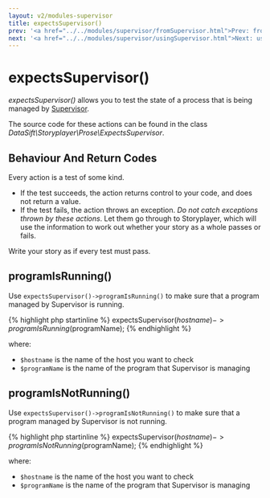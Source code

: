```yaml
---
layout: v2/modules-supervisor
title: expectsSupervisor()
prev: '<a href="../../modules/supervisor/fromSupervisor.html">Prev: fromSupervisor()</a>'
next: '<a href="../../modules/supervisor/usingSupervisor.html">Next: usingSupervisor()</a>'
---
```


# expectsSupervisor()

_expectsSupervisor()_ allows you to test the state of a process that is being managed by [Supervisor](http://supervisord.org).

The source code for these actions can be found in the class _DataSift\Storyplayer\Prose\ExpectsSupervisor_.

## Behaviour And Return Codes

Every action is a test of some kind.

* If the test succeeds, the action returns control to your code, and does not return a value.
* If the test fails, the action throws an exception.  _Do not catch exceptions thrown by these actions_.  Let them go through to Storyplayer, which will use the information to work out whether your story as a whole passes or fails.

Write your story as if every test must pass.

## programIsRunning()

Use `expectsSupervisor()->programIsRunning()` to make sure that a program managed by Supervisor is running.

{% highlight php startinline %}
expectsSupervisor($hostname)->programIsRunning($programName);
{% endhighlight %}

where:

* `$hostname` is the name of the host you want to check
* `$programName` is the name of the program that Supervisor is managing

## programIsNotRunning()

Use `expectsSupervisor()->programIsNotRunning()` to make sure that a program managed by Supervisor is not running.

{% highlight php startinline %}
expectsSupervisor($hostname)->programIsNotRunning($programName);
{% endhighlight %}

where:

* `$hostname` is the name of the host you want to check
* `$programName` is the name of the program that Supervisor is managing
